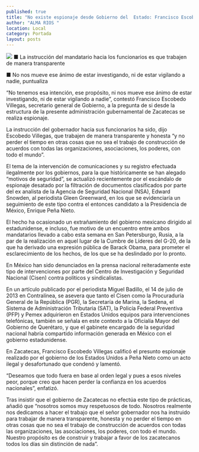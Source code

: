```yaml
---
published: true
title: "No existe espionaje desde Gobierno del  Estado: Francisco Escobedo Villegas"
author: "ALMA RIOS "
location: Local
category: Portada
layout: posts
---
```


![](http://i.imgur.com/T4zBFoUm.jpg)
■ La instrucción del mandatario hacia los funcionarios es que trabajen de manera transparente

■ No nos mueve ese ánimo de estar investigando, ni de estar vigilando a nadie, puntualiza

“No tenemos esa intención, ese propósito, ni nos mueve ese ánimo de estar investigando, ni de estar vigilando a nadie”, contestó Francisco Escobedo Villegas, secretario general de Gobierno, a la pregunta de si desde la estructura de la presente administración gubernamental de Zacatecas se realiza espionaje. 

La instrucción del gobernador hacia sus funcionarios ha sido, dijo Escobedo Villegas, que trabajen de manera transparente y honesta “y no perder el tiempo en otras cosas que no sea el trabajo de construcción de acuerdos con todas las organizaciones, asociaciones, los poderes, con todo el mundo”.

El tema de la intervención de comunicaciones y su registro efectuada ilegalmente por los gobiernos, para la que históricamente se han alegado “motivos de seguridad”, se actualizó recientemente por el escándalo de espionaje desatado por la filtración de documentos clasificados por parte del ex analista de la Agencia de Seguridad Nacional (NSA), Edward Snowden, al periodista Gleen Greenward, en los que se evidenciaría un seguimiento de este tipo contra el entonces candidato a la Presidencia de México, Enrique Peña Nieto.

El hecho ha ocasionado un extrañamiento del gobierno mexicano dirigido al estadunidense, e incluso, fue motivo de un encuentro entre ambos mandatarios llevado a cabo esta semana en San Petersburgo, Rusia, a la par de la realización en aquel lugar de la Cumbre de Líderes del G-20, de la que ha derivado una expresión pública de Barack Obama, para prometer el esclarecimiento de los hechos, de los que se ha deslindado por lo pronto.

En México han sido denunciados en la prensa nacional reiteradamente este tipo de intervenciones por parte del Centro de Investigación y Seguridad Nacional (Cisen) contra políticos y sindicalistas.

En un artículo publicado por el periodista Miguel Badillo, el 14 de julio de 2013 en Contralínea, se asevera que tanto el Cisen como la Procuraduría General de la República (PGR), la Secretaría de Marina, la Sedena, el Sistema de Administración Tributaria (SAT), la Policía Federal Preventiva (PFP) y Pemex adquirieron en Estados Unidos equipos para intervenciones telefónicas, también se señala en este contexto a la Oficialía Mayor del Gobierno de Querétaro, y que el gabinete encargado de la seguridad nacional habría compartido información generada en México con el gobierno estadunidense. 

En Zacatecas, Francisco Escobedo Villegas calificó el presunto espionaje realizado por el gobierno de los Estados Unidos a Peña Nieto como un acto ilegal y desafortunado que condenó y lamentó. 

“Deseamos que todo fuera en base al orden legal y pues a esos niveles peor, porque creo que hacen perder la confianza en los acuerdos nacionales”, enfatizó.

Tras insistir que el gobierno de Zacatecas no efectúa este tipo de prácticas, añadió que “nosotros somos muy respetuosos de todo. Nosotros realmente nos dedicamos a hacer el trabajo que el señor gobernador nos ha instruido para trabajar de manera transparente, honesta y no perder el tiempo en otras cosas que no sea el trabajo de construcción de acuerdos con todas las organizaciones, las asociaciones, los poderes, con todo el mundo. Nuestro propósito es de construir y trabajar a favor de los zacatecanos todos los días sin distinción de nada”.
